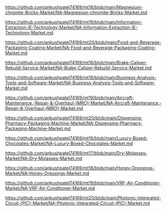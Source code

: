 <p><a href="https://github.com/ankushpatel74169/mt18/blob/main/Magnesium-chromite-Bricks-Market/NA-Magnesium-chromite-Bricks-Market.md">https://github.com/ankushpatel74169/mt18/blob/main/Magnesium-chromite-Bricks-Market/NA-Magnesium-chromite-Bricks-Market.md</a></p><p><a href="https://github.com/ankushpatel74169/mt19/blob/main/Information-Extraction-IE-Technology-Market/NA-Information-Extraction-IE-Technology-Market.md">https://github.com/ankushpatel74169/mt19/blob/main/Information-Extraction-IE-Technology-Market/NA-Information-Extraction-IE-Technology-Market.md</a></p><p><a href="https://github.com/ankushpatel74169/mt20/blob/main/Food-and-Beverage-Packaging-Coating-Market/NA-Food-and-Beverage-Packaging-Coating-Market.md">https://github.com/ankushpatel74169/mt20/blob/main/Food-and-Beverage-Packaging-Coating-Market/NA-Food-and-Beverage-Packaging-Coating-Market.md</a></p><p><a href="https://github.com/ankushpatel74169/mt16/blob/main/Brake-Caliper-Rebuild-Service-Market/NA-Brake-Caliper-Rebuild-Service-Market.md">https://github.com/ankushpatel74169/mt16/blob/main/Brake-Caliper-Rebuild-Service-Market/NA-Brake-Caliper-Rebuild-Service-Market.md</a></p><p><a href="https://github.com/ankushpatel74169/mt18/blob/main/Business-Analysis-Tools-and-Software-Market/NA-Business-Analysis-Tools-and-Software-Market.md">https://github.com/ankushpatel74169/mt18/blob/main/Business-Analysis-Tools-and-Software-Market/NA-Business-Analysis-Tools-and-Software-Market.md</a></p><p><a href="https://github.com/ankushpatel74169/mt19/blob/main/Aircraft-Maintenance,-Repair-&-Overhaul-(MRO)-Market/NA-Aircraft-Maintenance,-Repair-&-Overhaul-(MRO)-Market.md">https://github.com/ankushpatel74169/mt19/blob/main/Aircraft-Maintenance,-Repair-&-Overhaul-(MRO)-Market/NA-Aircraft-Maintenance,-Repair-&-Overhaul-(MRO)-Market.md</a></p><p><a href="https://github.com/ankushpatel74169/mt20/blob/main/Dispensing-Pharmacy-Packaging-Machine-Market/NA-Dispensing-Pharmacy-Packaging-Machine-Market.md">https://github.com/ankushpatel74169/mt20/blob/main/Dispensing-Pharmacy-Packaging-Machine-Market/NA-Dispensing-Pharmacy-Packaging-Machine-Market.md</a></p><p><a href="https://github.com/ankushpatel74169/mt16/blob/main/Luxury-Boxed-Chocolates-Market/NA-Luxury-Boxed-Chocolates-Market.md">https://github.com/ankushpatel74169/mt16/blob/main/Luxury-Boxed-Chocolates-Market/NA-Luxury-Boxed-Chocolates-Market.md</a></p><p><a href="https://github.com/ankushpatel74169/mt17/blob/main/Dry-Molasses-Market/NA-Dry-Molasses-Market.md">https://github.com/ankushpatel74169/mt17/blob/main/Dry-Molasses-Market/NA-Dry-Molasses-Market.md</a></p><p><a href="https://github.com/ankushpatel74169/mt18/blob/main/Honey-Dressings-Market/NA-Honey-Dressings-Market.md">https://github.com/ankushpatel74169/mt18/blob/main/Honey-Dressings-Market/NA-Honey-Dressings-Market.md</a></p><p><a href="https://github.com/ankushpatel74169/mt19/blob/main/VRF-Air-Conditioner-Market/NA-VRF-Air-Conditioner-Market.md">https://github.com/ankushpatel74169/mt19/blob/main/VRF-Air-Conditioner-Market/NA-VRF-Air-Conditioner-Market.md</a></p><p><a href="https://github.com/ankushpatel74169/mt20/blob/main/Photonic-Integrated-Circuit-(PIC)-Market/NA-Photonic-Integrated-Circuit-(PIC)-Market.md">https://github.com/ankushpatel74169/mt20/blob/main/Photonic-Integrated-Circuit-(PIC)-Market/NA-Photonic-Integrated-Circuit-(PIC)-Market.md</a></p>
